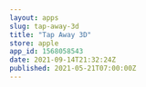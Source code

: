 ```yaml
---
layout: apps
slug: tap-away-3d
title: "Tap Away 3D"
store: apple
app_id: 1568058543
date: 2021-09-14T21:32:24Z
published: 2021-05-21T07:00:00Z
---
```

